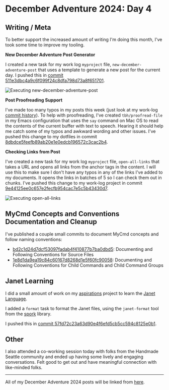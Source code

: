 # December Adventure 2024: Day 4

## Writing / Meta

To better support the increased amount of writing I'm doing this month, I've took some time to improve my tooling.

**New December Adventure Post Generator**

I created a new task for my work log `myproject` file, `new-december-adventure-post` that uses a template to generate a new post for the current day. I pushed this in [commit 511e3dbc4a9c6f099f24c8dfa798d73a8f651701](https://github.com/travisbhartwell/mycmd/commit/511e3dbc4a9c6f099f24c8dfa798d73a8f651701).

![Executing new-december-adventure-post](../../images/new-december-adventure-post.png)

**Post Proofreading Support**

I've made too many typos in my posts this week (just look at my work-log [commit history](https://github.com/travisbhartwell/mycmd/commits/work-log/?since=2024-12-01&until=2024-12-04)). To help with proofreading, I've created `tbh/proofread-file` in my Emacs configuration that uses the `say` command on Mac OS to read the contents of the current buffer with text to speech. Hearing it should help me catch some of my typos and awkward wording and other issues. I've pushed this change to my dotfiles in commit [8dbdce5feefb89ab20e1e0edcb196572c3cac2b4](https://github.com/travisbhartwell/dotfiles/commit/8dbdce5feefb89ab20e1e0edcb196572c3cac2b4).

**Checking Links from Post**

I've created a new task for my work log `myproject` file, `open-all-links` that takes a URL and opens all links from the anchor tags in the content. I will use this to make sure I don't have any typos in any of the links I've added to my documents. It opens the links in batches of 5 so I can check them out in chunks. I've pushed this change to my work-log project in commit [9e44125ee0c657e2fecfb954cac7e5c5b43430d7](https://github.com/travisbhartwell/mycmd/commit/9e44125ee0c657e2fecfb954cac7e5c5b43430d7).

![Executing open-all-links](../../images/open-all-links.png)

## MyCmd Concepts and Conventions Documentation and Cleanup

I've published a couple small commits to document MyCmd concepts and follow naming conventions:
* [bd2c1d24d7dcf53097fadab4f410877b7ba0dbd5](https://github.com/travisbhartwell/mycmd/commit/bd2c1d24d7dcf53097fadab4f410877b7ba0dbd5): Documenting and Following Conventions for Source Files
* [1e8d1da9ea19c84c60167d8268d1e5f60fc90058](https://github.com/travisbhartwell/mycmd/commit/1e8d1da9ea19c84c60167d8268d1e5f60fc90058): Documenting and Following Conventions for Child Commands and Child Command Groups

## Janet Learning

I did a small amount of work on my [aspirations](https://github.com/travisbhartwell/aspirations) project to learn the [Janet Language](https://janet-lang.org).

I added a `format` task to format the Janet files, using the `janet-format` tool from the [spork](https://github.com/janet-lang/spork/) library.

I pushed this in [commit 57fd72c23a63d90e4f6efd5cb5cc594c8125e0b1](https://github.com/travisbhartwell/aspirations/commit/57fd72c23a63d90e4f6efd5cb5cc594c8125e0b1).

## Other

I also attended a co-working session today with folks from the Handmade Seattle community and ended up having some lively and engaging conversations. Felt good to get out and have meaningful connection with like-minded folks.

---

All of my December Adventure 2024 posts will be linked from [here](../../december-adventure-2024).
